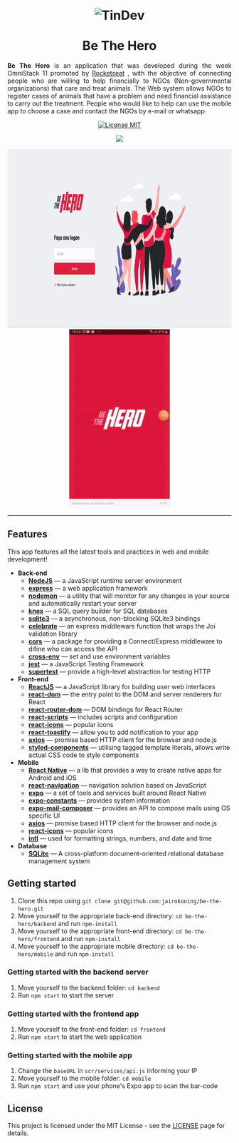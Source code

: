 <h1 align="center">
<br>
  <img src="https://svgshare.com/i/JXv.svg" alt="TinDev" width="120">
<br>
<br>
Be The Hero
</h1>

<p align="justify"><strong>Be The Hero</strong> is an application that was developed during the week OmniStack 11 promoted by <a href="https://rocketseat.com.br">Rocketseat</a> , with the objective of connecting people who are willing to help financially to NGOs (Non-governmental organizations) that care and treat animals. The Web system allows NGOs to register cases of animals that have a problem and need financial assistance to carry out the treatment. People who would like to help can use the mobile app to choose a case and contact the NGOs by e-mail or whatsapp.</p>

<p align="center">
  <a href="https://opensource.org/licenses/MIT">
    <img src="https://img.shields.io/badge/License-MIT-blue.svg" alt="License MIT">
  </a>  
</p>
<p align="center">
	<img src="https://img.shields.io/badge/Version-%200.9.0%20-green">
</p>

<div align="center">
  <img src="https://raw.githubusercontent.com/jairokoning/be-the-hero/master/frontend/src/assets/web.gif" alt="demo-web" height="400" width="800">
  <img src="https://raw.githubusercontent.com/jairokoning/be-the-hero/master/frontend/src/assets/mobile.gif" alt="demo-mobile" height="400">
</div>

<hr />

## Features

This app features all the latest tools and practices in web and mobile development!

- **Back-end**
  - **[NodeJS](https://nodejs.org/en/)** — a JavaScript runtime server environment
  - **[express](https://www.npmjs.com/package/express)** —  a web application framework
  - **[nodemon](https://www.npmjs.com/package/nodemon)** — a utility that will monitor for any changes in your source and automatically restart your server
  - **[knex](https://www.npmjs.com/package/knex)** — a SQL query builder for SQL databases
  - **[sqlite3](https://www.npmjs.com/package/sqlite3)** — a asynchronous, non-blocking SQLite3 bindings 
  - **[celebrate](https://www.npmjs.com/package/celebrate)** — an express middleware function that wraps the Joi validation library
  - **[cors](https://www.npmjs.com/package/cors)** — a package for providing a Connect/Express middleware to difine who can access the API
  - **[cross-env](https://www.npmjs.com/package/cross-env)** — set and use environment variables
  - **[jest](https://jestjs.io/)** —  a JavaScript Testing Framework
  - **[supertest](https://www.npmjs.com/package/supertest)** — provide a high-level abstraction for testing HTTP
- **Front-end**
  - **[ReactJS](https://reactjs.org/)** — a JavaScript library for building user web interfaces
  - **[react-dom](https://www.npmjs.com/package/react-dom)** — the entry point to the DOM and server renderers for React
  - **[react-router-dom](https://www.npmjs.com/package/react-router-dom)** — DOM bindings for React Router
  - **[react-scripts](https://www.npmjs.com/package/react-scripts)** — includes scripts and configuration
  - **[react-icons](https://www.npmjs.com/package/react-icons)** — popular icons
  - **[react-toastify](https://www.npmjs.com/package/react-toastify)** — allow you to add notification to your app
  - **[axios](https://www.npmjs.com/package/axios)** — promise based HTTP client for the browser and node.js
  - **[styled-components](https://www.npmjs.com/package/styled-components)** — utilising tagged template literals, allows write actual CSS code to style components
- **Mobile**
	- **[React Native](https://reactnative.dev/)** — a lib that provides a way to create native apps for Android and iOS
	- **[react-navigation](https://www.npmjs.com/package/react-navigation)** — navigation solution based on JavaScript
	- **[expo](https://expo.io/)** — a set of tools and services built around React Native
	- **[expo-constants](https://www.npmjs.com/package/expo-constants)** — provides system information
	- **[expo-mail-composer](https://www.npmjs.com/package/expo-mail-composer)** — provides an API to compose mails using OS specific UI
	- **[axios](https://www.npmjs.com/package/axios)** — promise based HTTP client for the browser and node.js
	- **[react-icons](https://www.npmjs.com/package/react-icons)** — popular icons
	- **[intl](https://www.npmjs.com/package/intl)** — used for formatting strings, numbers, and date and time
- **Database**
  - **[SQLite](https://www.sqlite.org/index.html)** — A cross-platform document-oriented relational database management system


## Getting started

1. Clone this repo using `git clone git@github.com:jairokoning/be-the-hero.git`
2. Move yourself to the appropriate back-end directory: `cd be-the-hero/backend` and run `npm-install`
3. Move yourself to the appropriate front-end directory: `cd be-the-hero/frontend` and run `npm-install`
4. Move yourself to the appropriate mobile directory: `cd be-the-hero/mobile` and run `npm-install`

### Getting started with the backend server

1. Move yourself to the backend folder: `cd backend`
2. Run `npm start` to start the server

### Getting started with the frontend app

1. Move yourself to the front-end folder: `cd frontend`
2. Run `npm start` to start the web application

### Getting started with the mobile app

1. Change the `baseURL` in `scr/services/api.js` informing your IP
2.  Move yourself to the mobile folder: `cd mobile`
3. Run `npm start` and use your phone's Expo app to scan the bar-code

## License

This project is licensed under the MIT License - see the [LICENSE](https://opensource.org/licenses/MIT) page for details.